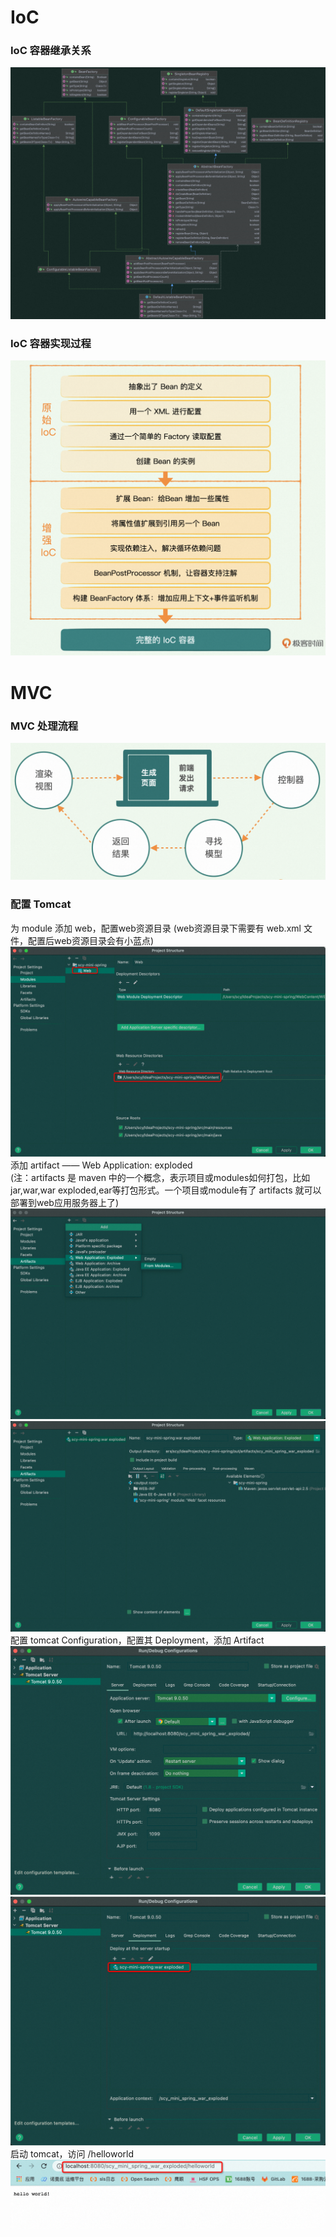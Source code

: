 # IoC

### IoC 容器继承关系
![img_1.png](IoC容器继承关系.png)

### IoC 容器实现过程
![img_2.png](IoC容器实现过程.png)


# MVC

### MVC 处理流程
![img_3.png](MVC处理流程.png)

### 配置 Tomcat
为 module 添加 web，配置web资源目录 (web资源目录下需要有 web.xml 文件，配置后web资源目录会有小蓝点)
![img.png](images/img1.png)
添加 artifact —— Web Application: exploded </br>
(注：artifacts 是 maven 中的一个概念，表示项目或modules如何打包，比如jar,war,war exploded,ear等打包形式。一个项目或module有了 artifacts 就可以部署到web应用服务器上了)
![img.png](images/img2.png)
![img.png](images/img3.png)
配置 tomcat Configuration，配置其 Deployment，添加 Artifact
![img.png](images/img4.png)
![img.png](images/img5.png)
启动 tomcat，访问 /helloworld
![img.png](images/img6.png)